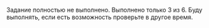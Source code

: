 Задание полностью не выполнено. Выполнено только 3 из 6. Буду выполнять, если есть возможность проверьте в другое время.
